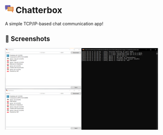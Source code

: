 <h1>
    <img src="docs/icon.png" style="height: 1em;"/>
    <span>Chatterbox</span>
</h1>

A simple TCP/IP-based chat communication app!

## 📸 Screenshots

![](docs/0.png)